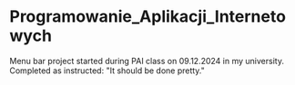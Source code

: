 # Programowanie_Aplikacji_Internetowych
Menu bar project started during PAI class on 09.12.2024 in my university.
Completed as instructed: "It should be done pretty."